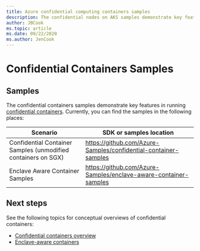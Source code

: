 ```yaml
---
title: Azure confidential computing containers samples
description: The confidential nodes on AKS samples demonstrate key features in Azure confidential computing. Provides links to samples on GitHub. 
author: JBCook
ms.topic: article
ms.date: 09/22/2020
ms.author: JenCook
---
```


# Confidential Containers Samples

## Samples
The confidential containers samples demonstrate key features in running [confidential containers](confidential-containers.md). Currently, you can find the samples in the following places:

| Scenario | SDK or samples location |
| -------------------- | ----------------------- |
| Confidential Container Samples (unmodified containers on SGX) | https://github.com/Azure-Samples/confidential-container-samples |
| Enclave Aware Container Samples | https://github.com/Azure-Samples/enclave-aware-container-samples |


## Next steps

See the following topics for conceptual overviews of confidential containers:

* [Confidential containers overview](confidential-containers.md)
* [Enclave-aware containers](./enclave-aware-containers.md)